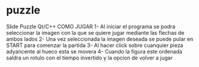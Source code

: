 # puzzle
Slide Puzzle  Qt/C++
COMO JUGAR
1- Al iniciar el programa se podra seleccionar la imagen con la que se quiere jugar mediante las flechas de ambos lados
2- Una vez seleccionada la imagen deseada se puede pular en START para comenzar la partida
3- Al hacer click sobre cuanquier pieza adyancente al hueco esta se movera
4- Cuando la figura este ordenada saldra un rotulo con el tiempo invertido y la opcion de volver a jugar
